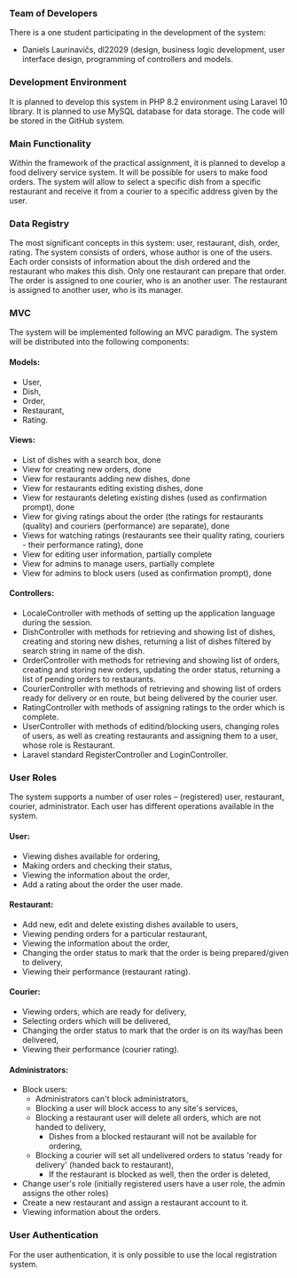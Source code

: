 ### Team of Developers
There is a one student participating in the development of the system:
-	Daniels Laurinavičs, dl22029 (design, business logic development, user interface design, programming of controllers and models.
### Development Environment
It is planned to develop this system in PHP 8.2 environment using Laravel 10 library. It is planned to use MySQL database for data storage. The code will be stored in the GitHub system.
### Main Functionality
Within the framework of the practical assignment, it is planned to develop a food delivery service system.
It will be possible for users to make food orders. The system will allow to select a specific dish from a specific restaurant and receive it from a courier to a specific address given by the user.
### Data Registry
The most significant concepts in this system: user, restaurant, dish, order, rating.
The system consists of orders, whose author is one of the users. Each order consists of information about the dish ordered and the restaurant who makes this dish. Only one restaurant can prepare that order.
The order is assigned to one courier, who is an another user. The restaurant is assigned to another user, who is its manager.
  
### MVC
The system will be implemented following an MVC paradigm. The system will be distributed into the following components:
#### Models:
-	User,
-	Dish,
-	Order,
-	Restaurant,
-	Rating.
#### Views:
-	List of dishes with a search box, done
-	View for creating new orders, done
-	View for restaurants adding new dishes, done
-	View for restaurants editing existing dishes, done
-	View for restaurants deleting existing dishes (used as confirmation prompt), done
-	View for giving ratings about the order (the ratings for restaurants (quality) and couriers (performance) are separate), done
-	Views for watching ratings (restaurants see their quality rating, couriers - their performance rating), done
-	View for editing user information, partially complete
-	View for admins to manage users, partially complete
-	View for admins to block users (used as confirmation prompt), done
#### Controllers:
-	LocaleController with methods of setting up the application language during the session.
-	DishController with methods for retrieving and showing list of dishes, creating and storing new dishes, returning a list of dishes filtered by search string in name of the dish.
-	OrderController with methods for retrieving and showing list of orders, creating and storing new orders, updating the order status, returning a list of pending orders to restaurants.
-	CourierController with methods of retrieving and showing list of orders ready for delivery or en route, but being delivered by the courier user.
-	RatingController with methods of assigning ratings to the order which is complete.
-	UserController with methods of editind/blocking users, changing roles of users, as well as creating restaurants and assigning them to a user, whose role is Restaurant.
-	Laravel standard RegisterController and LoginController.
### User Roles
The system supports a number of user roles – (registered) user, restaurant, courier, administrator. Each user has different operations available in the system.
#### User:
-	Viewing dishes available for ordering,
-	Making orders and checking their status,
-	Viewing the information about the order,
-	Add a rating about the order the user made.
#### Restaurant:
-	Add new, edit and delete existing dishes available to users,
-	Viewing pending orders for a particular restaurant,
-	Viewing the information about the order,
-	Changing the order status to mark that the order is being prepared/given to delivery,
-	Viewing their performance (restaurant rating).
#### Courier:
-	Viewing orders, which are ready for delivery,
-	Selecting orders which will be delivered,
-	Changing the order status to mark that the order is on its way/has been delivered,
-	Viewing their performance (courier rating).
#### Administrators:
-	Block users:
	- Administrators can't block administrators,
	- Blocking a user will block access to any site's services,
	- Blocking a restaurant user will delete all orders, which are not handed to delivery,
	  - Dishes from a blocked restaurant will not be available for ordering,
	- Blocking a courier will set all undelivered orders to status 'ready for delivery' (handed back to restaurant),
	  - If the restaurant is blocked as well, then the order is deleted,
-	Change user's role (initially registered users have a user role, the admin assigns the other roles)
-	Create a new restaurant and assign a restaurant account to it.
-	Viewing information about the orders.
### User Authentication
For the user authentication, it is only possible to use the local registration system.
